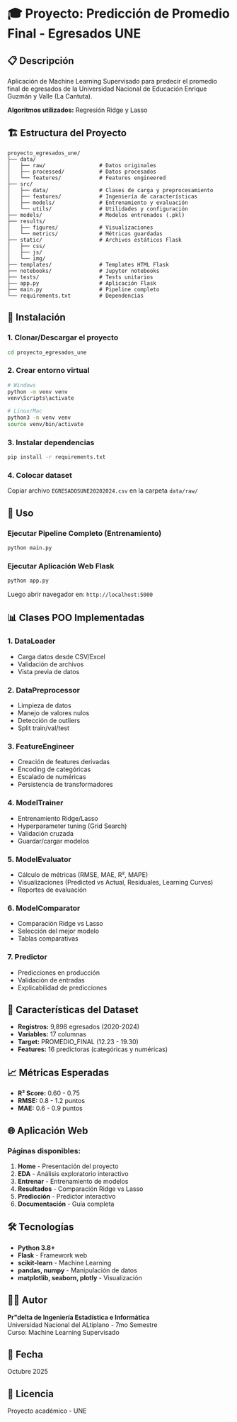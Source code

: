 # 🎓 Proyecto: Predicción de Promedio Final - Egresados UNE

## 📋 Descripción
Aplicación de Machine Learning Supervisado para predecir el promedio final de egresados 
de la Universidad Nacional de Educación Enrique Guzmán y Valle (La Cantuta).

**Algoritmos utilizados:** Regresión Ridge y Lasso

## 🏗️ Estructura del Proyecto
```
proyecto_egresados_une/
├── data/
│   ├── raw/                 # Datos originales
│   ├── processed/           # Datos procesados
│   └── features/            # Features engineered
├── src/
│   ├── data/                # Clases de carga y preprocesamiento
│   ├── features/            # Ingeniería de características
│   ├── models/              # Entrenamiento y evaluación
│   └── utils/               # Utilidades y configuración
├── models/                  # Modelos entrenados (.pkl)
├── results/
│   ├── figures/             # Visualizaciones
│   └── metrics/             # Métricas guardadas
├── static/                  # Archivos estáticos Flask
│   ├── css/
│   ├── js/
│   └── img/
├── templates/               # Templates HTML Flask
├── notebooks/               # Jupyter notebooks
├── tests/                   # Tests unitarios
├── app.py                   # Aplicación Flask
├── main.py                  # Pipeline completo
└── requirements.txt         # Dependencias
```

## 🔧 Instalación

### 1. Clonar/Descargar el proyecto
```bash
cd proyecto_egresados_une
```

### 2. Crear entorno virtual
```bash
# Windows
python -m venv venv
venv\Scripts\activate

# Linux/Mac
python3 -m venv venv
source venv/bin/activate
```

### 3. Instalar dependencias
```bash
pip install -r requirements.txt
```

### 4. Colocar dataset
Copiar archivo `EGRESADOSUNE20202024.csv` en la carpeta `data/raw/`

## 🚀 Uso

### Ejecutar Pipeline Completo (Entrenamiento)
```bash
python main.py
```

### Ejecutar Aplicación Web Flask
```bash
python app.py
```
Luego abrir navegador en: `http://localhost:5000`

## 📊 Clases POO Implementadas

### 1. DataLoader
- Carga datos desde CSV/Excel
- Validación de archivos
- Vista previa de datos

### 2. DataPreprocessor
- Limpieza de datos
- Manejo de valores nulos
- Detección de outliers
- Split train/val/test

### 3. FeatureEngineer
- Creación de features derivadas
- Encoding de categóricas
- Escalado de numéricas
- Persistencia de transformadores

### 4. ModelTrainer
- Entrenamiento Ridge/Lasso
- Hyperparameter tuning (Grid Search)
- Validación cruzada
- Guardar/cargar modelos

### 5. ModelEvaluator
- Cálculo de métricas (RMSE, MAE, R², MAPE)
- Visualizaciones (Predicted vs Actual, Residuales, Learning Curves)
- Reportes de evaluación

### 6. ModelComparator
- Comparación Ridge vs Lasso
- Selección del mejor modelo
- Tablas comparativas

### 7. Predictor
- Predicciones en producción
- Validación de entradas
- Explicabilidad de predicciones

## 🎯 Características del Dataset

- **Registros:** 9,898 egresados (2020-2024)
- **Variables:** 17 columnas
- **Target:** PROMEDIO_FINAL (12.23 - 19.30)
- **Features:** 16 predictoras (categóricas y numéricas)

## 📈 Métricas Esperadas

- **R² Score:** 0.60 - 0.75
- **RMSE:** 0.8 - 1.2 puntos
- **MAE:** 0.6 - 0.9 puntos

## 🌐 Aplicación Web

### Páginas disponibles:
1. **Home** - Presentación del proyecto
2. **EDA** - Análisis exploratorio interactivo
3. **Entrenar** - Entrenamiento de modelos
4. **Resultados** - Comparación Ridge vs Lasso
5. **Predicción** - Predictor interactivo
6. **Documentación** - Guía completa

## 🛠️ Tecnologías

- **Python 3.8+**
- **Flask** - Framework web
- **scikit-learn** - Machine Learning
- **pandas, numpy** - Manipulación de datos
- **matplotlib, seaborn, plotly** - Visualización

## 👨‍💻 Autor

**Pr"delta de Ingeniería Estadística e Informática**  
Universidad Nacional del ALtiplano - 7mo Semestre  
Curso: Machine Learning Supervisado

## 📅 Fecha

Octubre 2025

## 📝 Licencia

Proyecto académico - UNE
